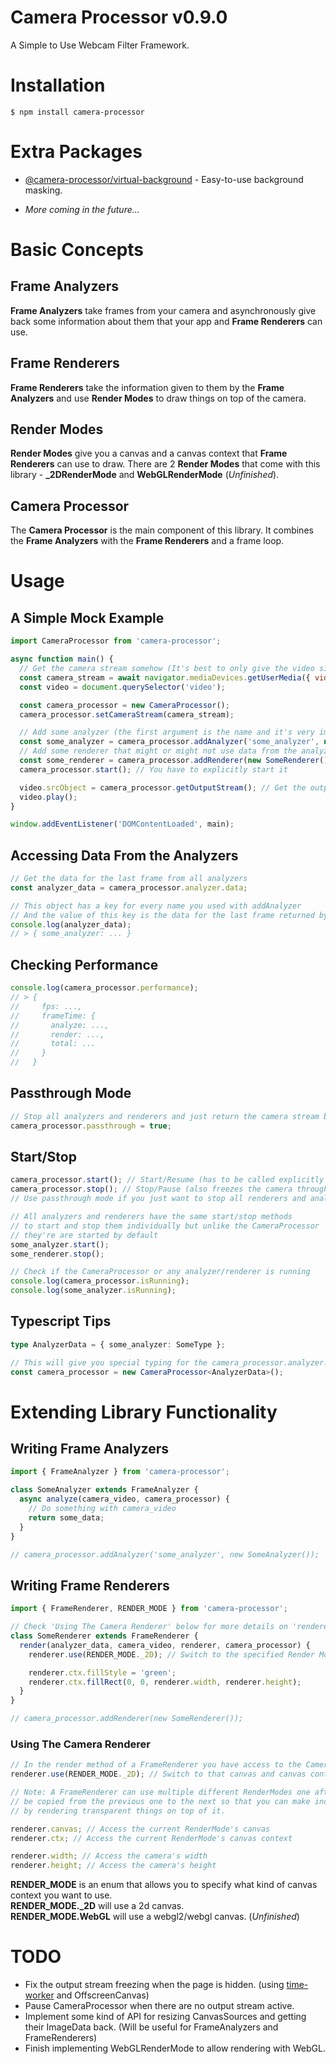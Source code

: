 # Camera Processor v0.9.0

A Simple to Use Webcam Filter Framework.

# Installation

```
$ npm install camera-processor
```

# Extra Packages

- [@camera-processor/virtual-background](https://www.npmjs.com/package/@camera-processor/virtual-background) - Easy-to-use background masking.

- _More coming in the future..._

# Basic Concepts

## Frame Analyzers

**Frame Analyzers** take frames from your camera and asynchronously give back some information about them that your app and **Frame Renderers** can use.

## Frame Renderers

**Frame Renderers** take the information given to them by the **Frame Analyzers** and use **Render Modes** to draw things on top of the camera.

## Render Modes

**Render Modes** give you a canvas and a canvas context that **Frame Renderers** can use to draw. There are 2 **Render Modes** that come with this library - **\_2DRenderMode** and **WebGLRenderMode** (_Unfinished_).

## Camera Processor

The **Camera Processor** is the main component of this library. It combines the **Frame Analyzers** with the **Frame Renderers** and a frame loop.

# Usage

## A Simple Mock Example

```javascript
import CameraProcessor from 'camera-processor';

async function main() {
  // Get the camera stream somehow (It's best to only give the video since CameraProcessor can't handle audio)
  const camera_stream = await navigator.mediaDevices.getUserMedia({ video: true });
  const video = document.querySelector('video');

  const camera_processor = new CameraProcessor();
  camera_processor.setCameraStream(camera_stream);

  // Add some analyzer (the first argument is the name and it's very important)
  const some_analyzer = camera_processor.addAnalyzer('some_analyzer', new SomeAnalyzer());
  // Add some renderer that might or might not use data from the analyzers
  const some_renderer = camera_processor.addRenderer(new SomeRenderer());
  camera_processor.start(); // You have to explicitly start it

  video.srcObject = camera_processor.getOutputStream(); // Get the output stream
  video.play();
}

window.addEventListener('DOMContentLoaded', main);
```

## Accessing Data From the Analyzers

```javascript
// Get the data for the last frame from all analyzers
const analyzer_data = camera_processor.analyzer.data;

// This object has a key for every name you used with addAnalyzer
// And the value of this key is the data for the last frame returned by that analyzer
console.log(analyzer_data);
// > { some_analyzer: ... }
```

## Checking Performance

```javascript
console.log(camera_processor.performance);
// > {
//     fps: ...,
//     frameTime: {
//       analyze: ...,
//       render: ...,
//       total: ...
//     }
//   }
```

## Passthrough Mode

```javascript
// Stop all analyzers and renderers and just return the camera stream back through the output stream
camera_processor.passthrough = true;
```

## Start/Stop

```javascript
camera_processor.start(); // Start/Resume (has to be called explicitly in the beginning)
camera_processor.stop(); // Stop/Pause (also freezes the camera through the output stream)
// Use passthrough mode if you just want to stop all renderers and analyzers

// All analyzers and renderers have the same start/stop methods
// to start and stop them individually but unlike the CameraProcessor
// they're are started by default
some_analyzer.start();
some_renderer.stop();

// Check if the CameraProcessor or any analyzer/renderer is running
console.log(camera_processor.isRunning);
console.log(some_analyzer.isRunning);
```

## Typescript Tips

```typescript
type AnalyzerData = { some_analyzer: SomeType };

// This will give you special typing for the camera_processor.analyzer.data
const camera_processor = new CameraProcessor<AnalyzerData>();
```

# Extending Library Functionality

## Writing Frame Analyzers

```javascript
import { FrameAnalyzer } from 'camera-processor';

class SomeAnalyzer extends FrameAnalyzer {
  async analyze(camera_video, camera_processor) {
    // Do something with camera_video
    return some_data;
  }
}

// camera_processor.addAnalyzer('some_analyzer', new SomeAnalyzer());
```

## Writing Frame Renderers

```javascript
import { FrameRenderer, RENDER_MODE } from 'camera-processor';

// Check 'Using The Camera Renderer' below for more details on 'renderer' and 'RENDER_MODE'
class SomeRenderer extends FrameRenderer {
  render(analyzer_data, camera_video, renderer, camera_processor) {
    renderer.use(RENDER_MODE._2D); // Switch to the specified Render Mode (always do this at the start)

    renderer.ctx.fillStyle = 'green';
    renderer.ctx.fillRect(0, 0, renderer.width, renderer.height);
  }
}

// camera_processor.addRenderer(new SomeRenderer());
```

### Using The Camera Renderer

```javascript
// In the render method of a FrameRenderer you have access to the CameraRenderer (renderer)
renderer.use(RENDER_MODE._2D); // Switch to that canvas and canvas context

// Note: A FrameRenderer can use multiple different RenderModes one after another and the image will
// be copied from the previous one to the next so that you can make incremental changes to the image
// by rendering transparent things on top of it.

renderer.canvas; // Access the current RenderMode's canvas
renderer.ctx; // Access the current RenderMode's canvas context

renderer.width; // Access the camera's width
renderer.height; // Access the camera's height
```

**RENDER_MODE** is an enum that allows you to specify what kind of canvas context you want to use.  
**RENDER_MODE.\_2D** will use a 2d canvas.  
**RENDER_MODE.WebGL** will use a webgl2/webgl canvas. (_Unfinished_)

# TODO

- Fix the output stream freezing when the page is hidden. (using [time-worker](https://www.npmjs.com/package/time-worker) and OffscreenCanvas)
- Pause CameraProcessor when there are no output stream active.
- Implement some kind of API for resizing CanvasSources and getting their ImageData back. (Will be useful for FrameAnalyzers and FrameRenderers)
- Finish implementing WebGLRenderMode to allow rendering with WebGL.
